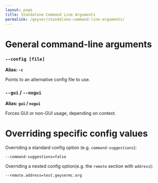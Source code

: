 ```yaml
---
layout: page
title: Standalone Command Line Arguments
permalink: /geyser/standalone-command-line-arguments/
---
```


# General command-line arguments

### `--config [file]`

**Alias: `-c`**

Points to an alternative config file to use.

### `--gui` / `--nogui`

**Alias: `gui` / `nogui`**

Forces GUI or non-GUI usage, depending on context.

# Overriding specific config values

Overriding a standard config option (e.g. `command-suggestions`):

`--command-suggestions=false`

Overriding a nested config option(e.g. the `remote` section with `address`):

`--remote.address=test.geysermc.org`

